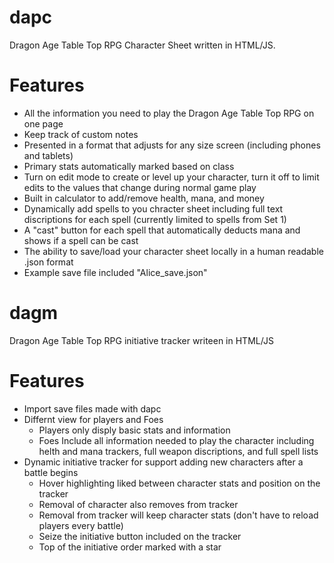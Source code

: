 # dapc

Dragon Age Table Top RPG Character Sheet written in HTML/JS.

# Features

+ All the information you need to play the Dragon Age Table Top RPG on one page
+ Keep track of custom notes
+ Presented in a format that adjusts for any size screen (including phones and tablets)
+ Primary stats automatically marked based on class
+ Turn on edit mode to create or level up your character, turn it off to limit edits to the values that change during normal game play
+ Built in calculator to add/remove health, mana, and money
+ Dynamically add spells to you chracter sheet including full text discriptions for each spell (currently limited to spells from Set 1)
+ A "cast" button for each spell that automatically deducts mana and shows if a spell can be cast
+ The ability to save/load your character sheet locally in a human readable .json format
+ Example save file included "Alice_save.json"

# dagm

Dragon Age Table Top RPG initiative tracker writeen in HTML/JS

# Features

+ Import save files made with dapc
+ Differnt view for players and Foes
    + Players only disply basic stats and information
    + Foes Include all information needed to play the character including helth and mana trackers, full weapon discriptions, and full spell lists
+ Dynamic initiative tracker for support adding new characters after a battle begins
    + Hover highlighting liked between character stats and position on the tracker
    + Removal of character also removes from tracker
    + Removal from tracker will keep character stats (don't have to reload players every battle)
    + Seize the initiative button included on the tracker
    + Top of the initiative order marked with a star
